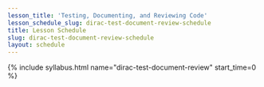 ```yaml
---
lesson_title: 'Testing, Documenting, and Reviewing Code'
lesson_schedule_slug: dirac-test-document-review-schedule
title: Lesson Schedule
slug: dirac-test-document-review-schedule
layout: schedule
---
```

{% include syllabus.html  name="dirac-test-document-review" start_time=0 %}